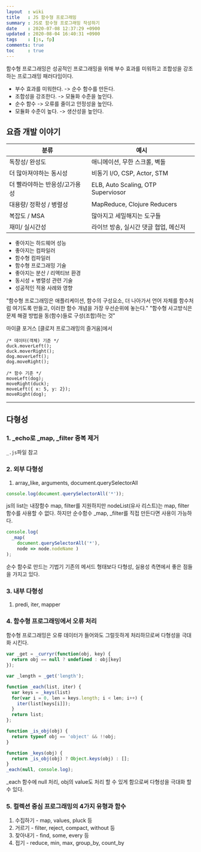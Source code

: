 ```yaml
---
layout  : wiki
title   : JS 함수형 프로그래밍
summary : JS로 함수형 프로그래밍 작성하기
date    : 2020-07-08 12:37:29 +0900
updated : 2020-08-04 16:40:31 +0900
tags    : [js, fp]
comments: true
toc     : true
---
```


함수형 프로그래밍은 성공적인 프로그래밍을 위해 부수 효과를 미워하고 조합성을 강조하는 프로그래밍 패러다임이다.

* 부수 효과를 미워한다. -> 순수 함수를 만든다.
* 조합성을 강조한다. -> 모듈화 수준을 높인다.
* 순수 함수 -> 오류를 줄이고 안정성을 높인다.
* 모듈화 수준이 높다. -> 생산성을 높인다.

## 요즘 개발 이야기

| 분류                          | 예시                                  |
|-------------------------------|---------------------------------------|
| 독창성/ 완성도                | 애니메이션, 무한 스크롤, 벽돌         |
| 더 많아져야하는 동시성        | 비동기 I/O, CSP, Actor, STM           |
| 더 빨라야하는 반응성/고가용성 | ELB, Auto Scaling, OTP Superviosor    |
| 대용량/ 정확성 / 병렬성       | MapReduce, Clojure Reducers           |
| 복잡도 / MSA                  | 많아지고 세밀해지는 도구들            |
| 재미/ 실시간성                | 라이브 방송, 실시간 댓글 협업, 메신저 |

* 좋아지는 하드웨어 성능
* 좋아지는 컴파일러
* 함수형 컴파일러
* 함수형 프로그래밍 기술
* 좋아지는 분산 / 리액티브 환경
* 동시성 + 병렬성 관련 기술
* 성공적인 적용 사례와 영향

"함수형 프로그래밍은 애플리케이션, 함수의 구성요소, 더 나아가서 언어 자체를 함수처럼 여기도록 만들고, 이러한 함수 개념을 가장 우선순위에 놓는다."
"함수형 사고방식은 문제 해결 방법을 동(함수)들로 구성(조합)하는 것"

마이클 포거스 [클로저 프로그래밍의 즐거움]에서

```
/* 데이터(객체) 기준 */
duck.moverLeft();
duck.moverRight();
dog.moverLeft();
dog.moveRight();
```

```
/* 함수 기준 */
moveLeft(dog);
moveRight(duck);
moveLeft({ x: 5, y: 2});
moveRight(dog);
```

---

## 다형성

### 1. _echo로 _map, _filter 중복 제거
`_.js`파일 참고

### 2. 외부 다형성

1. array_like, arguments, document.querySelectorAll


```javascript
console.log(document.querySelectorAll('*'));
```
js의 list는 내장함수 map, filter를 지원하지만 nodeList(유사 리스트)는 map, filter 함수를 사용할 수 없다.
하지만 순수함수 _map, _filter를 직접 만든다면 사용이 가능하다.

```js
console.log(
  _map(
    document.querySelectorAll('*'),
    node => node.nodeName )
);
```

순수 함수로 만드는 기법기 기존의 메서드 형태보다 다형성, 실용성 측면에서 좋은 점들을 가지고 있다.

### 3. 내부 다형성

1. predi, iter, mapper

### 4. 함수형 프로그래밍에서 오류 처리

함수형 프로그래밍은 오류 데이터가 들어와도 그럴듯하게 처리하므로써 다형성을 극대화 시킨다.

```javascript
var _get = _curryr(function(obj, key) {
  return obj == null ? undefined : obj[key]
});

var _length = _get('length');

function _each(list, iter) {
  var keys = _keys(list)
  for(var i = 0, len = keys.length; i < len; i++) {
    iter(list[keys[i]]);
  }
  return list;
};

function _is_obj(obj) {
  return typeof obj == 'object' && !!obj;
}

function _keys(obj) {
  return _is_obj(obj) ? Object.keys(obj) : [];
}
_each(null, console.log);
```

_each 함수에 null 처리, obj의 value도 처리 할 수 있게 함으로써 다형성을 극대화 할 수 있다.

### 5. 컬렉션 중심 프로그래밍의 4가지 유형과 함수

1. 수집하기 - map, values, pluck 등
2. 거르기 - filter, reject, compact, without 등
3. 찾아내기 - find, some, every 등
4. 접기 - reduce, min, max, group_by, count_by
